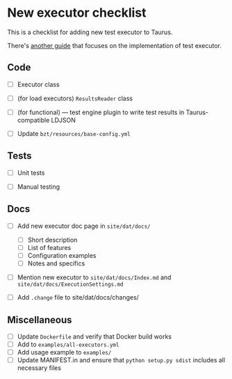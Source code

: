 # New executor checklist

This is a checklist for adding new test executor to Taurus.

There's [another guide](AddingExecutor.md) that focuses on the implementation of test executor.

## Code

* [ ] Executor class
* [ ] (for load executors) `ResultsReader` class
* [ ] (for functional) — test engine plugin to write test results in Taurus-compatible LDJSON
* [ ] Update `bzt/resources/base-config.yml`


## Tests

* [ ] Unit tests
* [ ] Manual testing


## Docs

* [ ] Add new executor doc page in `site/dat/docs/`
    * [ ] Short description
    * [ ] List of features
    * [ ] Configuration examples
    * [ ] Notes and specifics
* [ ] Mention new executor to `site/dat/docs/Index.md` and `site/dat/docs/ExecutionSettings.md` 
* [ ] Add `.change` file to site/dat/docs/changes/


## Miscellaneous

* [ ] Update `Dockerfile` and verify that Docker build works
* [ ] Add to `examples/all-executors.yml`
* [ ] Add usage example to `examples/`
* [ ] Update MANIFEST.in and ensure that `python setup.py sdist` includes all necessary files
